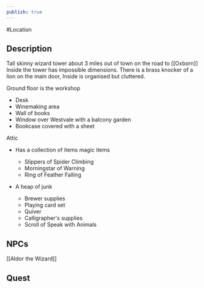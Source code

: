 ```yaml
---
publish: true
---
```


#Location
## Description

Tall skinny wizard tower about 3 miles out of town on the road to [[Oxborn]]
Inside the tower has impossible dimensions. There is a brass knocker of a lion on the main door, Inside is organised but cluttered.

Ground floor is the workshop
- Desk
- Winemaking area
- Wall of books
- Window over Westvale with a balcony garden
- Bookcase covered with a sheet

Attic
- Has a collection of items magic items
	- Slippers of Spider Climbing
	- Morningstar of Warning
	- Ring of Feather Falling

- A heap of junk
	- Brewer supplies
	- Playing card set
	- Quiver
	- Calligrapher's supplies
	- Scroll of Speak with Animals

## NPCs

[[Aldor the Wizard]]
## Quest

